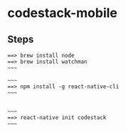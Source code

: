 # codestack-mobile

## Steps

~~~~
==> brew install node
==> brew install watchman
~~~

~~~
==> npm install -g react-native-cli
~~~


~~~
==> react-native init codestack
~~~